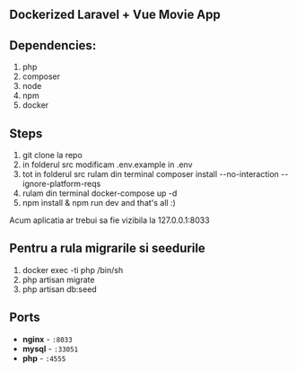 ## Dockerized Laravel + Vue Movie App

## Dependencies: 
1. php
2. composer
3. node
4. npm
5. docker
 
## Steps

1. git clone la repo
2. in folderul src modificam .env.example in .env
3. tot in folderul src rulam din terminal composer install --no-interaction --ignore-platform-reqs
4. rulam din terminal docker-compose up -d
5. npm install & npm run dev and that's all :)

Acum aplicatia ar trebui sa fie vizibila la 127.0.0.1:8033

## Pentru a rula migrarile si seedurile
1. docker exec -ti php /bin/sh
2. php artisan migrate
3. php artisan db:seed


## Ports

- **nginx** - `:8033`
- **mysql** - `:33051`
- **php** - `:4555`

